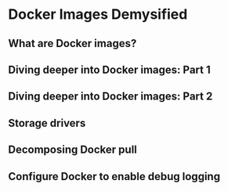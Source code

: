 # Docker Images Demysified

## What are Docker images?

## Diving deeper into Docker images: Part 1

## Diving deeper into Docker images: Part 2

## Storage drivers

## Decomposing Docker pull

## Configure Docker to enable debug logging
